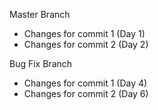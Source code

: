 Master Branch

- Changes for commit 1 (Day 1)
- Changes for commit 2 (Day 2)

Bug Fix Branch

- Changes for commit 1 (Day 4)
- Changes for commit 2 (Day 6)
